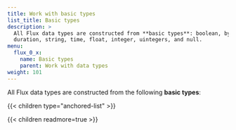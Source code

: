 ```yaml
---
title: Work with basic types
list_title: Basic types
description: >
  All Flux data types are constructed from **basic types**: boolean, bytes,
  duration, string, time, float, integer, uintegers, and null.
menu:
  flux_0_x:
    name: Basic types
    parent: Work with data types
weight: 101
---
```


All Flux data types are constructed from the following **basic types**:

{{< children type="anchored-list" >}}

{{< children readmore=true >}}